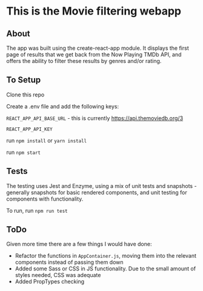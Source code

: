 # This is the Movie filtering webapp

## About
The app was built using the create-react-app module. It displays the first page of results that we get back from the Now Playing TMDb API, and offers the ability to filter these results by genres and/or rating.

## To Setup
Clone this repo

Create a .env file and add the following keys:

`REACT_APP_API_BASE_URL` - this is currently https://api.themoviedb.org/3

`REACT_APP_API_KEY`

run `npm install` or `yarn install`

run `npm start`

## Tests
The testing uses Jest and Enzyme, using a mix of unit tests and snapshots - generally snapshots for basic rendered components, and unit testing for components with functionality.

To run, run `npm run test`

## ToDo
Given more time there are a few things I would have done:

* Refactor the functions in `AppContainer.js`, moving them into the relevant components instead of passing them down
* Added some Sass or CSS in JS functionality. Due to the small amount of styles needed, CSS was adequate
* Added PropTypes checking

